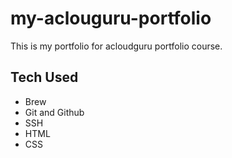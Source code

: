 # my-aclouguru-portfolio
This is my portfolio for acloudguru portfolio course.

## Tech Used

* Brew
* Git and Github
* SSH
* HTML
* CSS


